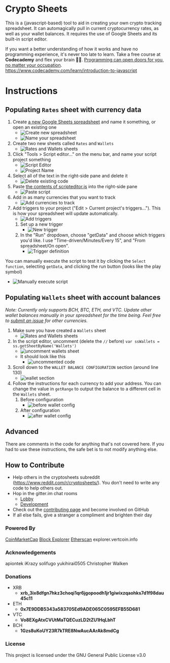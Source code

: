 # Crypto Sheets

This is a (javascript-based) tool to aid in creating your own crypto tracking spreadsheet.  It can automagically pull in current cryptocurrency rates, as well as your wallet balances.  It requires the use of Google Sheets and its built-in script editor.

If you want a better understanding of how it works and have no programming experience, it's never too late to learn.  Take a free course at **Codecademy** and flex your brain :muscle::fireworks:.  [Programming can open doors for you, no matter your occupation](https://www.forbes.com/sites/laurencebradford/2016/06/20/why-every-millennial-should-learn-some-code/#1231c1e270f2).
https://www.codecademy.com/learn/introduction-to-javascript

# Instructions

## Populating `Rates` sheet with currency data

1. Create [a new Google Sheets spreadsheet](docs.google.com/spreadsheets) and name it something, or open an existing one
   * ![Create new spreadsheet](https://i.imgur.com/ARb3B0Dm.png)
   * ![Name your spreadsheet](https://i.imgur.com/uJ6h43nm.png)
1. Create two new sheets called `Rates` and `Wallets`
   * ![Rates and Wallets sheets](https://i.imgur.com/WHO747jm.png)
1. Click "Tools > Script editor..." on the menu bar, and name your script project something
   * ![Script Editor](https://i.imgur.com/hjhZlaAm.png)
   * ![Project Name](https://i.imgur.com/tUXLp1Pm.png)
1. Select all of the text in the right-side pane and delete it
   * ![Delete existing code](https://i.imgur.com/RVyXaUzm.png)
1. Paste [the contents of scripteditor.js](https://raw.githubusercontent.com/saitei/crypto-sheets/master/scripteditor.js) into the right-side pane
   * ![Paste script](https://i.imgur.com/5ktIBNom.png)
1. Add in as many currencies that you want to track
   * ![Add currencies to track](https://i.imgur.com/SyBS19j.png)
1. Add triggers to your project ("Edit > Current project's triggers...").  This is how your spreadsheet will update automatically.
   * ![Add triggers](https://i.imgur.com/d7MIO7Km.png)
   1. Set up a new trigger
      * ![New trigger](https://i.imgur.com/AzDXGQvm.png)
   1. In the "Run" dropdown, choose "getData" and choose which triggers you'd like.  I use "Time-driven/Minutes/Every 15", and "From spreadsheet/On open".
      * ![Trigger definition](https://i.imgur.com/SyEoEVv.png)

You can manually execute the script to test it by clicking the `Select function`, selecting `getData`, and clicking the run button (looks like the play symbol)
   * ![Manually execute script](https://i.imgur.com/TP5BMTAm.png)

## Populating `Wallets` sheet with account balances
*Note: Currently only supports BCH, BTC, ETH, and VTC.  Update other wallet balances manually in your spreadsheet for the time being.  Feel free to [submit an issue](https://github.com/saitei/crypto-sheets/issues) for other currencies.*

1. Make sure you have created a `Wallets` sheet
   * ![Rates and Wallets sheets](https://i.imgur.com/WHO747jm.png)
1. In the script editor, uncomment (delete the `//` before) `var ssWallets = ss.getSheetByName('Wallets')`
   * ![uncomment wallets sheet](https://i.imgur.com/RUysbr9m.png)
   * It should look like this
     * ![uncommented code](https://i.imgur.com/iPO8UIlm.png)
1. Scroll down to the `WALLET BALANCE CONFIGURATION` section (around line 130)
   * ![wallet section](https://i.imgur.com/0ODMumfm.png)
1. Follow the instructions for each currency to add your address.  You can change the value in `getRange` to output the balance to a different cell in the `Wallets` sheet.
   1. Before configuration
      * ![before wallet config](https://i.imgur.com/iZkSemq.png)
   1. After configuration
      * ![after wallet config](https://i.imgur.com/dTLu4cC.png)


## Advanced

There are comments in the code for anything that's not covered here.  If you had to use these instructions, the safe bet is to not modify anything else.

## How to Contribute

* Help others in the cryptosheets subreddit (https://www.reddit.com/r/cryptosheets/).  You don't need to write any code to help others out.
* Hop in the gitter.im chat rooms
   * [Lobby](https://gitter.im/cryptosheets/Lobby)
   * [Development](https://gitter.im/cryptosheets/development)
* Check out the [contributing page](CONTRIBUTING.md) and become involved on GitHub
* If all else fails, give a stranger a compliment and brighten their day

### Powered By

[CoinMarketCap](https://coinmarketcap.com/)
[Block Explorer](https://blockexplorer.com)
[Etherscan](https://etherscan.io)
explorer.vertcoin.info

### Acknowledgements

apiontek
iKrazy
solifugo
yukihirai0505
Christopher Walken

### Donations


* XRB
   * **xrb_3ix8dfgn7hkz3choqi1qr6jgopoodh1jr1giwixzqaohks7d1f98dau45c11**
* ETH
   * **0x7E9DDB5343a583705Ed9ADE065C0595EFB55D681**
* VTC
   * **Vo8EXgAtxCVUtMaTQECuzLD2tZU1HqLbhT**
* BCH
   * **1Gzs8uKoUY23R7kTRE8NwAucAArAk8mdCg**

### License

This project is licensed under the GNU General Public License v3.0
